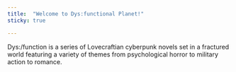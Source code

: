 ```yaml
---
title:  "Welcome to Dys:functional Planet!"
sticky: true

---
```


Dys:/function is a series of Lovecraftian cyberpunk novels set in a fractured world featuring a variety of themes from psychological horror to military action to romance.
